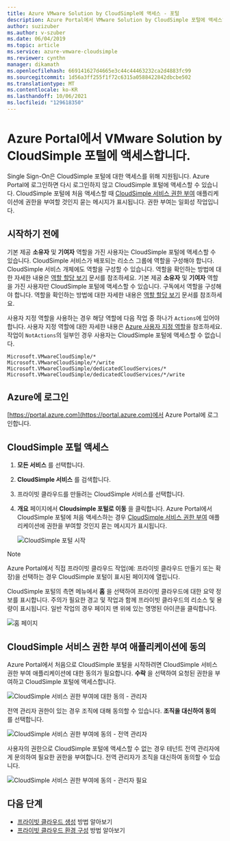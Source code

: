 ```yaml
---
title: Azure VMware Solution by CloudSimple에 액세스 - 포털
description: Azure Portal에서 VMware Solution by CloudSimple 포털에 액세스하는 방법 설명
author: suzizuber
ms.author: v-szuber
ms.date: 06/04/2019
ms.topic: article
ms.service: azure-vmware-cloudsimple
ms.reviewer: cynthn
manager: dikamath
ms.openlocfilehash: 669141627d4665e3c44c44463232ca2d4883fc99
ms.sourcegitcommit: 1d56a3ff255f1f72c6315a0588422842dbcbe502
ms.translationtype: MT
ms.contentlocale: ko-KR
ms.lasthandoff: 10/06/2021
ms.locfileid: "129618350"
---
```

# <a name="access-the-vmware-solution-by-cloudsimple-portal-from-the-azure-portal"></a>Azure Portal에서 VMware Solution by CloudSimple 포털에 액세스합니다.

Single Sign-On은 CloudSimple 포털에 대한 액세스를 위해 지원됩니다. Azure Portal에 로그인하면 다시 로그인하지 않고 CloudSimple 포털에 액세스할 수 있습니다. CloudSimple 포털에 처음 액세스할 때 [CloudSimple 서비스 권한 부여](#consent-to-cloudsimple-service-authorization-application) 애플리케이션에 권한을 부여할 것인지 묻는 메시지가 표시됩니다.  권한 부여는 일회성 작업입니다.

## <a name="before-you-begin"></a>시작하기 전에

기본 제공 **소유자** 및 **기여자** 역할을 가진 사용자는 CloudSimple 포털에 액세스할 수 있습니다.  CloudSimple 서비스가 배포되는 리소스 그룹에 역할을 구성해야 합니다.  CloudSimple 서비스 개체에도 역할을 구성할 수 있습니다.  역할을 확인하는 방법에 대한 자세한 내용은 [역할 할당 보기](../role-based-access-control/check-access.md) 문서를 참조하세요. 기본 제공 **소유자** 및 **기여자** 역할을 가진 사용자만 CloudSimple 포털에 액세스할 수 있습니다.  구독에서 역할을 구성해야 합니다.  역할을 확인하는 방법에 대한 자세한 내용은 [역할 할당 보기](../role-based-access-control/check-access.md) 문서를 참조하세요.

사용자 지정 역할을 사용하는 경우 해당 역할에 다음 작업 중 하나가 ```Actions```에 있어야 합니다.  사용자 지정 역할에 대한 자세한 내용은 [Azure 사용자 지정 역할](../role-based-access-control/custom-roles.md)을 참조하세요.  작업이 ```NotActions```의 일부인 경우 사용자는 CloudSimple 포털에 액세스할 수 없습니다.

```
Microsoft.VMwareCloudSimple/*
Microsoft.VMwareCloudSimple/*/write
Microsoft.VMwareCloudSimple/dedicatedCloudServices/*
Microsoft.VMwareCloudSimple/dedicatedCloudServices/*/write
```

## <a name="sign-in-to-azure"></a>Azure에 로그인

[https://portal.azure.com](https://portal.azure.com)에서 Azure Portal에 로그인합니다.

## <a name="access-the-cloudsimple-portal"></a>CloudSimple 포털 액세스

1. **모든 서비스** 를 선택합니다.

2. **CloudSimple 서비스** 를 검색합니다.

3. 프라이빗 클라우드를 만들려는 CloudSimple 서비스를 선택합니다.

4. **개요** 페이지에서 **Cloudsimple 포털로 이동** 을 클릭합니다.  Azure Portal에서 CloudSimple 포털에 처음 액세스하는 경우 [CloudSimple 서비스 권한 부여](#consent-to-cloudsimple-service-authorization-application) 애플리케이션에 권한을 부여할 것인지 묻는 메시지가 표시됩니다. 

    ![CloudSimple 포털 시작](media/launch-cloudsimple-portal.png)

> [!NOTE]
> Azure Portal에서 직접 프라이빗 클라우드 작업(예: 프라이빗 클라우드 만들기 또는 확장)을 선택하는 경우 CloudSimple 포털이 표시된 페이지에 열립니다.

CloudSimple 포털의 측면 메뉴에서 **홈** 을 선택하여 프라이빗 클라우드에 대한 요약 정보를 표시합니다. 주의가 필요한 경고 및 작업과 함께 프라이빗 클라우드의 리소스 및 용량이 표시됩니다. 일반 작업의 경우 페이지 맨 위에 있는 명명된 아이콘을 클릭합니다.

![홈 페이지](media/cloudsimple-portal-home.png)

## <a name="consent-to-cloudsimple-service-authorization-application"></a>CloudSimple 서비스 권한 부여 애플리케이션에 동의

Azure Portal에서 처음으로 CloudSimple 포털을 시작하려면 CloudSimple 서비스 권한 부여 애플리케이션에 대한 동의가 필요합니다.  **수락** 을 선택하여 요청된 권한을 부여하고 CloudSimple 포털에 액세스합니다.

![CloudSimple 서비스 권한 부여에 대한 동의 - 관리자](media/cloudsimple-azure-consent.png)

전역 관리자 권한이 있는 경우 조직에 대해 동의할 수 있습니다.  **조직을 대신하여 동의** 를 선택합니다.

![CloudSimple 서비스 권한 부여에 동의 - 전역 관리자](media/cloudsimple-azure-consent-global-admin.png)

사용자의 권한으로 CloudSimple 포털에 액세스할 수 없는 경우 테넌트 전역 관리자에게 문의하여 필요한 권한을 부여합니다.  전역 관리자가 조직을 대신하여 동의할 수 있습니다.

![CloudSimple 서비스 권한 부여에 동의 - 관리자 필요](media/cloudsimple-azure-consent-requires-administrator.png)

## <a name="next-steps"></a>다음 단계

* [프라이빗 클라우드 생성](./create-private-cloud.md) 방법 알아보기
* [프라이빗 클라우드 환경 구성](quickstart-create-private-cloud.md) 방법 알아보기
